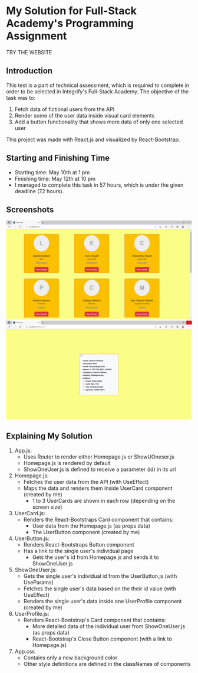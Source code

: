# My Solution for Full-Stack Academy's Programming Assignment

TRY THE WEBSITE

## Introduction
This test is a part of technical assessment, which is required to complete in order to be selected in Integrify's Full-Stack Academy.
The objective of the task was to:
1. Fetch data of fictional users from the API
2. Render some of the user data inside visual card elements
3. Add a button functionality that shows more data of only one selected user
  
This project was made with React.js and visualized by React-Bootstrap.


## Starting and Finishing Time
- Starting time: May 10th at 1 pm
- Finishing time: May 12th at 10 pm
- I managed to complete this task in 57 hours, which is under the given deadline (72 hours).


## Screenshots

![Screenshot 1](/src/screenshots/screenshot-1.png)
![Screenshot 2](/src/screenshots/screenshot-2.png)



## Explaining My Solution

1. App.js: 
    - Uses Router to render either Homepage.js or ShowUOneser.js
    - Homepage.js is rendered by default
    - ShowOneUser.js is defined to receive a parameter (id) in its url
2. Homepage.js: 
    - Fetches the user data from the API (with UseEffect)
    - Maps the data and renders them inside UserCard component (created by me)
      - 1 to 3 UserCards are shown in each row (depending on the screen size)
3. UserCard.js:
    - Renders the React-Bootstraps Card component that contains:
      - User data from the Homepage.js (as props data)
      - The UserButton component (created by me)
4. UserButton.js: 
    - Renders React-Bootstraps Button component
    - Has a link to the single user's individual page
      - Gets the user's id from Homepage.js and sends it to ShowOneUser.js  
5. ShowOneUser.js: 
    - Gets the single user's individual id from the UserButton.js (with UseParams)
    - Fetches the single user's data based on the their id value (with UseEffect)
    - Renders the single user's data inside one UserProfile component (created by me)
6. UserProfile.js:
    - Renders React-Bootstrap's Card component that contains:
      - More detailed data of the individual user from ShowOneUser.js (as props data) 
      - React-Bootstrap's Close Button component (with a link to Homepage.js)
7. App.css
     - Contains only a new background color
     - Other style definitions are defined in the classNames of components
